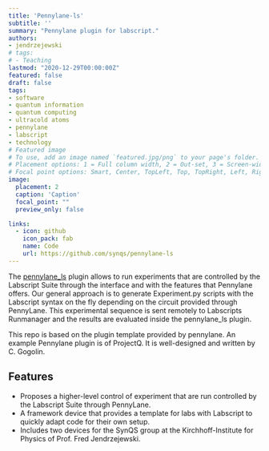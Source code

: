 ```yaml
---
title: 'Pennylane-ls'
subtitle: ''
summary: "Pennylane plugin for labscript."
authors:
- jendrzejewski
# tags:
# - Teaching
lastmod: "2020-12-29T00:00:00Z"
featured: false
draft: false
tags:
- software
- quantum information
- quantum computing
- ultracold atoms
- pennylane
- labscript
- technology
# Featured image
# To use, add an image named `featured.jpg/png` to your page's folder.
# Placement options: 1 = Full column width, 2 = Out-set, 3 = Screen-width
# Focal point options: Smart, Center, TopLeft, Top, TopRight, Left, Right, BottomLeft, Bottom, BottomRight
image:
  placement: 2
  caption: 'Caption'
  focal_point: ""
  preview_only: false

links:
  - icon: github
    icon_pack: fab
    name: Code
    url: https://github.com/synqs/pennylane-ls
---
```


The [pennylane_ls](https://github.com/synqs/pennylane-ls) plugin allows to run experiments that are controlled by the Labscript Suite through the interface and with the features that Pennylane offers. Our general approach is to generate Experiment.py scripts with the Labscript syntax on the fly depending on the circuit provided through PennyLane. This experimental sequence is sent remotely to Labscripts Runmanager and the results are evaluated inside the pennylane_ls plugin.

This repo is based on the plugin template provided by pennylane. An example Pennylane plugin is of ProjectQ. It is well-designed and written by C. Gogolin.

## Features

- Proposes a higher-level control of experiment that are run controlled by the Labscript Suite through PennyLane.
- A framework device that provides a template for labs with Labscript to quickly adapt code for their own setup.
- Includes two devices for the SynQS group at the Kirchhoff-Institute for Physics of Prof. Fred Jendrzejewski.
